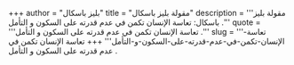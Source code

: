 +++
author = "بليز باسكال"
title = "مقولة بليز باسكال"
description = '''مقولة بليز باسكال: تعاسة الإنسان تكمن في عدم قدرته على السكون و التأمل .'''
quote = '''تعاسة الإنسان تكمن في عدم قدرته على السكون و التأمل .'''
slug = '''تعاسة-الإنسان-تكمن-في-عدم-قدرته-على-السكون-و-التأمل'''
+++
تعاسة الإنسان تكمن في عدم قدرته على السكون و التأمل .
